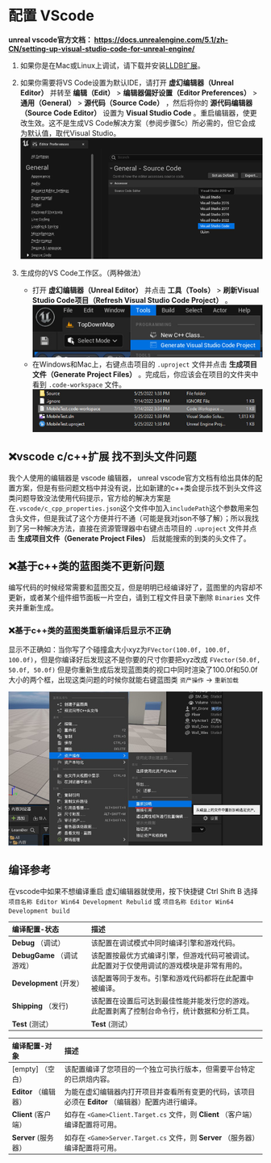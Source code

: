 # 配置 VScode
**unreal vscode官方文档： https://docs.unrealengine.com/5.1/zh-CN/setting-up-visual-studio-code-for-unreal-engine/**

1. 如果你是在Mac或Linux上调试，请下载并安装[LLDB扩展](https://marketplace.visualstudio.com/items?itemName=vadimcn.vscode-lldb)。
2. 如果你需要将VS Code设置为默认IDE，请打开 **虚幻编辑器（Unreal Editor）** 并转至 **编辑（Edit）** > **编辑器偏好设置（Editor Preferences）** > **通用（General）** > **源代码（Source Code）** ，然后将你的 **源代码编辑器（Source Code Editor）** 设置为 **Visual Studio Code** 。重启编辑器，使更改生效。这不是生成VS Code解决方案（参阅步骤5c）所必需的，但它会成为默认值，取代Visual Studio。
![image](./images/default_IDE.PNG)

3. 生成你的VS Code工作区。（两种做法）
	+ 打开 **虚幻编辑器（Unreal Editor）** 并点击 **工具（Tools）** > **刷新Visual Studio Code项目（Refresh Visual Studio Code Project）** 。
			![image](./images/RefreshVSCode.jpg)
	+ 在Windows和Mac上，右键点击项目的 `.uproject` 文件并点击 **生成项目文件（Generate Project Files）** 。完成后，你应该会在项目的文件夹中看到 `.code-workspace` 文件。
			![image](./images/code-workspace.jpg)

## ❌vscode c/c++扩展 找不到头文件问题
我个人使用的编辑器是 vscode 编辑器， unreal vscode官方文档有给出具体的配置方案，但是有些问题文档中并没有说，比如新建的c++类会提示找不到头文件这类问题导致没法使用代码提示，官方给的解决方案是在`.vscode/c_cpp_properties.json`这个文件中加入`includePath`这个参数用来包含头文件，但是我试了这个方便并行不通（可能是我对json不够了解）；所以我找到了另一种解决方法，直接在资源管理器中右键点击项目的 `.uproject` 文件并点击 **生成项目文件（Generate Project Files）** 后就能搜索的到类的头文件了。

## ❌基于c++类的蓝图类不更新问题
编写代码的时候经常需要和蓝图交互，但是明明已经编译好了，蓝图里的内容却不更新，或者某个组件细节面板一片空白，请到工程文件目录下删除 `Binaries` 文件夹并重新生成。
### ❌基于c++类的蓝图类重新编译后显示不正确
显示不正确如：当你写了个碰撞盒大小xyz为`FVector(100.0f, 100.0f, 100.0f)`，但是你编译好后发现这不是你要的尺寸你要把xyz改成 `FVector(50.0f, 50.0f, 50.0f)` 但是你重新生成后发现蓝图类的视口中同时渲染了100.0f和50.0f大小的两个框，出现这类问题的时候你就能右键蓝图类 `资产操作` → `重新加载`

![image](./images/10.jpg)

## 编译参考
在vscode中如果不想编译重启 虚幻编辑器就使用，按下快捷键 Ctrl Shift B 选择  `项目名称 Editor Win64 Development Rebulid` 或 `项目名称 Editor Win64 Development build` 

编译配置-状态 | 描述
:--- | :---
**Debug** （调试）| 该配置在调试模式中同时编译引擎和游戏代码。
**DebugGame** （调试游戏）|该配置按最优方式编译引擎，但游戏代码可被调试。此配置对于仅使用调试的游戏模块是非常有用的。
**Development** (开发）| 该配置等同于发布。引擎和游戏代码都将在此配置中被编译。
**Shipping** （发行)|该配置在设置后可达到最佳性能并能发行您的游戏。此配置剥离了控制台命令行，统计数据和分析工具。
**Test** (测试）|**Test** (测试）

编译配置-对象 | 描述
:--- | :---
[empty] （空白）|该配置编译了您项目的一个独立可执行版本，但需要平台特定的已烘焙内容。
**Editor** （编辑器）|为能在虚幻编辑器内打开项目并查看所有变更的代码，该项目必须在 **Editor** （编辑器）配置内进行编译。
**Client** (客户端） | 如存在 `<Game>Client.Target.cs` 文件，则 **Client** （客户端）编译配置将可用。
**Server** (服务器）| 如存在 `<Game>Server.Target.cs` 文件，则 **Server** （服务器）编译配置将可用。